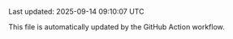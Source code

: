 Last updated: 2025-09-14 09:10:07 UTC

This file is automatically updated by the GitHub Action workflow.
